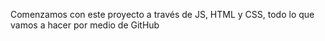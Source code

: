 Comenzamos con este proyecto a través de JS, HTML y CSS, todo lo que vamos a hacer por medio de GitHub